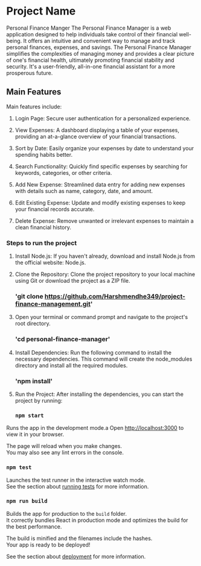 # Project Name

Personal Finance Manger
The Personal Finance Manager is a web application designed to help individuals take control of their financial well-being. It offers an intuitive and convenient way to manage and track personal finances, expenses, and savings. The Personal Finance Manager simplifies the complexities of managing money and provides a clear picture of one's financial health, ultimately promoting financial stability and security. It's a user-friendly, all-in-one financial assistant for a more prosperous future.

## Main Features 
Main features include:

1. Login Page: Secure user authentication for a personalized experience.

2. View Expenses: A dashboard displaying a table of your expenses, providing an at-a-glance overview of your financial transactions.

3. Sort by Date: Easily organize your expenses by date to understand your spending habits better.

4. Search Functionality: Quickly find specific expenses by searching for keywords, categories, or other criteria.

5. Add New Expense: Streamlined data entry for adding new expenses with details such as name, category, date, and amount.

6. Edit Existing Expense: Update and modify existing expenses to keep your financial records accurate.

7. Delete Expense: Remove unwanted or irrelevant expenses to maintain a clean financial history.

### Steps to run the project

1. Install Node.js:
    If you haven't already, download and install Node.js from the official website: Node.js.

2. Clone the Repository:
    Clone the project repository to your local machine using Git or download the project as a ZIP file.
    ### 'git clone <https://github.com/Harshmendhe349/project-finance-management.git>'

3. Open your terminal or command prompt and navigate to the project's root directory.
    ### 'cd personal-finance-manager' 

4. Install Dependencies:
    Run the following command to install the necessary dependencies. This command will create the node_modules directory and install all the required modules.
    ### 'npm install'

5. Run the Project:
    After installing the dependencies, you can start the project by running:
    ### `npm start`

Runs the app in the development mode.a
Open [http://localhost:3000](http://localhost:3000) to view it in your browser.

The page will reload when you make changes.\
You may also see any lint errors in the console.

### `npm test`

Launches the test runner in the interactive watch mode.\
See the section about [running tests](https://facebook.github.io/create-react-app/docs/running-tests) for more information.

### `npm run build`

Builds the app for production to the `build` folder.\
It correctly bundles React in production mode and optimizes the build for the best performance.

The build is minified and the filenames include the hashes.\
Your app is ready to be deployed!

See the section about [deployment](https://facebook.github.io/create-react-app/docs/deployment) for more information.

